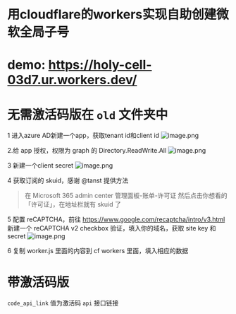 # 用cloudflare的workers实现自助创建微软全局子号
# demo: https://holy-cell-03d7.ur.workers.dev/


# 无需激活码版在 `old` 文件夹中

1 进入azure AD新建一个app，获取tenant id和client id
![image.png](https://i.loli.net/2020/01/26/57GcEDYlQFTOMBL.png)

2.给 app 授权，权限为 graph 的 Directory.ReadWrite.All
![image.png](https://i.loli.net/2020/05/06/NOE18pDfj4QwRAP.png)

3 新建一个client secret
![image.png](https://i.loli.net/2020/01/26/qUeV2x8abHlDPO3.png)

4 获取订阅的 skuid，感谢 @tanst 提供方法
> 在 Microsoft 365 admin center 管理面板-账单-许可证
> 然后点击你想看的「许可证」，在地址栏就有 skuid 了



5 配置 reCAPTCHA，前往 https://www.google.com/recaptcha/intro/v3.html 新建一个 reCAPTCHA v2 checkbox 验证，填入你的域名，获取 site key 和 secret 
![image.png](https://i.loli.net/2020/05/11/SC94OsFWmilnJXI.png)



6 复制 worker.js 里面的内容到 cf workers 里面，填入相应的数据



# 带激活码版

`code_api_link` 值为激活码 `api` 接口链接

